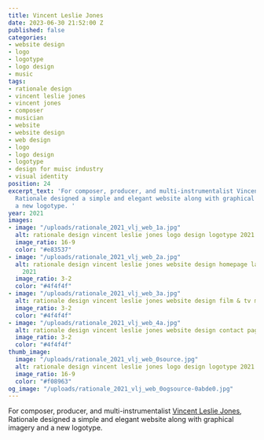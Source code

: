 ```yaml
---
title: Vincent Leslie Jones
date: 2023-06-30 21:52:00 Z
published: false
categories:
- website design
- logo
- logotype
- logo design
- music
tags:
- rationale design
- vincent leslie jones
- vincent jones
- composer
- musician
- website
- website design
- web design
- logo
- logo design
- logotype
- design for muisc industry
- visual identity
position: 24
excerpt_text: 'For composer, producer, and multi-instrumentalist Vincent Leslie Jones,
  Rationale designed a simple and elegant website along with graphical imagery and
  a new logotype. '
year: 2021
images:
- image: "/uploads/rationale_2021_vlj_web_1a.jpg"
  alt: rationale design vincent leslie jones logo design logotype 2021
  image_ratio: 16-9
  color: "#e83537"
- image: "/uploads/rationale_2021_vlj_web_2a.jpg"
  alt: rationale design vincent leslie jones website design homepage landing page
    2021
  image_ratio: 3-2
  color: "#4f4f4f"
- image: "/uploads/rationale_2021_vlj_web_3a.jpg"
  alt: rationale design vincent leslie jones website design film & tv music 2021
  image_ratio: 3-2
  color: "#4f4f4f"
- image: "/uploads/rationale_2021_vlj_web_4a.jpg"
  alt: rationale design vincent leslie jones website design contact page 2021
  image_ratio: 3-2
  color: "#4f4f4f"
thumb_image:
  image: "/uploads/rationale_2021_vlj_web_0source.jpg"
  alt: rationale design vincent leslie jones logo design logotype 2021
  image_ratio: 16-9
  color: "#f08963"
og_image: "/uploads/rationale_2021_vlj_web_0ogsource-0abde0.jpg"
---
```


For composer, producer, and multi-instrumentalist [Vincent Leslie Jones](https://www.vincentlesliejones.com/), Rationale designed a simple and elegant website along with graphical imagery and a new logotype. 